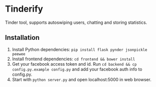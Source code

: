 # Tinderify
Tinder tool, supports autoswiping users, chatting and storing statistics.

## Installation
1. Install Python dependencies: `pip install flask pynder jsonpickle peewee`
2. Install frontend dependencies: `cd frontend && bower install`
3. Get your facebook access token and id. Run `cd backend && cp config.py.example config.py` and add your facebook auth info to config.py.
4. Start with `python server.py` and open localhost:5000 in web browser.
